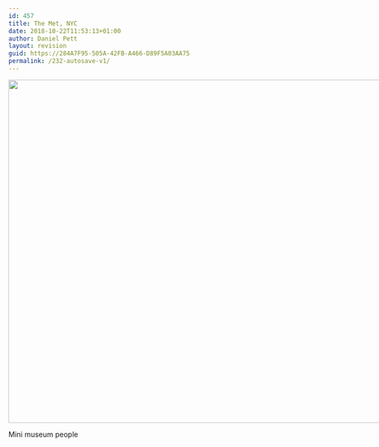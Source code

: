 ```yaml
---
id: 457
title: The Met, NYC
date: 2018-10-22T11:53:13+01:00
author: Daniel Pett
layout: revision
guid: https://284A7F95-505A-42FB-A466-D89F5A03AA75
permalink: /232-autosave-v1/
---
```

<div style="width: 1034px" class="wp-caption alignnone">
  <img src="https://farm9.staticflickr.com/8025/7346437438_a1bfc72a30_b.jpg" alt="" width="1024" height="678" />
  
  <p class="wp-caption-text">
    Mini museum people
  </p>
</div>
